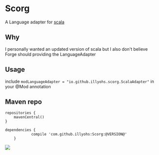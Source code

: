# Scorg
A Language adapter for [scala](https://www.scala-lang.org/)

## Why
I personally wanted an updated version of scala but I also don't believe Forge should providing the LanguageAdapter

## Usage
include `modLanguageAdapter = "io.github.illyohs.scorg.ScalaAdapter"` in your @Mod annotation

## Maven repo

```
repositories {
    mavenCentral()
}

dependencies {
	        compile 'com.github.illyohs:Scorg:@VERSION@'
	}
```

[![](https://jitpack.io/v/illyohs/Scorg.svg)](https://jitpack.io/#illyohs/Scorg)

